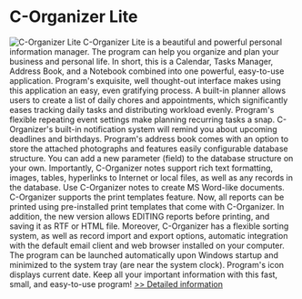 # C-Organizer Lite
![C-Organizer Lite](https://mycommerce.akamaized.net/api/pimages/P300930270/BIG/300930270.PNG)
C-Organizer Lite is a beautiful and powerful personal information manager. The program can help you organize and plan your business and personal life. In short, this is a Calendar, Tasks Manager, Address Book, and a Notebook combined into one powerful, easy-to-use application. Program's exquisite, well thought-out interface makes using this application an easy, even gratifying process. A built-in planner allows users to create a list of daily chores and appointments, which significantly eases tracking daily tasks and distributing workload evenly. Program's flexible repeating event settings make planning recurring tasks a snap. C-Organizer's built-in notification system will remind you about upcoming deadlines and birthdays. Program's address book comes with an option to store the attached photographs and features easily configurable database structure. You can add a new parameter (field) to the database structure on your own. Importantly, C-Organizer notes support rich text formatting, images, tables, hyperlinks to Internet or local files, as well as any records in the database. Use C-Organizer notes to create MS Word-like documents. C-Organizer supports the print templates feature. Now, all reports can be printed using pre-installed print templates that come with C-Organizer. In addition, the new version allows EDITING reports before printing, and saving it as RTF or HTML file. Moreover, C-Organizer has a flexible sorting system, as well as record import and export options, automatic integration with the default email client and web browser installed on your computer. The program can be launched automatically upon Windows startup and minimized to the system tray (are near the system clock). Program's icon displays current date. Keep all your important information with this fast, small, and easy-to-use program!
[>> Detailed information](https://secure.shareit.com/shareit/product.html?productid=300930270&affiliateid=200057808)